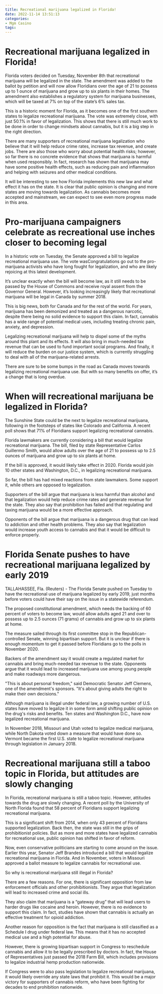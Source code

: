 ```yaml
---
title: Recreational marijuana legalized in Florida!
date: 2022-11-14 13:51:13
categories:
- Mgm Casino
tags:
---
```



#  Recreational marijuana legalized in Florida!

Florida voters decided on Tuesday, November 8th that recreational marijuana will be legalized in the state. The amendment was added to the ballot by petition and will now allow Floridians over the age of 21 to possess up to 1 ounce of marijuana and grow up to six plants in their homes. The amendment also establishes a regulatory system for marijuana businesses, which will be taxed at 7% on top of the state’s 6% sales tax.

This is a historic moment for Florida, as it becomes one of the first southern states to legalize recreational marijuana. The vote was extremely close, with just 50.1% in favor of legalization. This shows that there is still much work to be done in order to change mindsets about cannabis, but it is a big step in the right direction.

There are many supporters of recreational marijuana legalization who believe that it will help reduce crime rates, increase tax revenue, and create jobs. There are also those who worry about potential health risks; however, so far there is no concrete evidence that shows that marijuana is harmful when used responsibly. In fact, research has shown that marijuana may have some positive health effects, such as reducing pain and inflammation and helping with seizures and other medical conditions.

It will be interesting to see how Florida implements this new law and what effect it has on the state. It is clear that public opinion is changing and more states are moving towards legalization. As cannabis becomes more accepted and mainstream, we can expect to see even more progress made in this area.

#  Pro-marijuana campaigners celebrate as recreational use inches closer to becoming legal 

In a historic vote on Tuesday, the Senate approved a bill to legalize recreational marijuana use. The vote wasCongratulations go out to the pro-marijuana activists who have long fought for legalization, and who are likely rejoicing at this latest development.

It’s unclear exactly when the bill will become law, as it still needs to be passed by the House of Commons and receive royal assent from the Governor General. However, it’s looking increasingly likely that recreational marijuana will be legal in Canada by summer 2018.

This is big news, both for Canada and for the rest of the world. For years, marijuana has been demonized and treated as a dangerous narcotic, despite there being no solid evidence to support this claim. In fact, cannabis has a wide range of potential medical uses, including treating chronic pain, anxiety, and depression.

Legalizing recreational marijuana will help to dispel some of the myths around this plant and its effects. It will also bring in much-needed tax revenue that can be used to fund important social programs. And finally, it will reduce the burden on our justice system, which is currently struggling to deal with all of the marijuana-related arrests.

There are sure to be some bumps in the road as Canada moves towards legalizing recreational marijuana use. But with so many benefits on offer, it’s a change that is long overdue.

#  When will recreational marijuana be legalized in Florida? 

The Sunshine State could be the next to legalize recreational marijuana, following in the footsteps of states like Colorado and California. A recent poll shows that 71% of Floridians support legalizing recreational cannabis.

Florida lawmakers are currently considering a bill that would legalize recreational marijuana. The bill, filed by state Representative Carlos Guillermo Smith, would allow adults over the age of 21 to possess up to 2.5 ounces of marijuana and grow up to six plants at home.

If the bill is approved, it would likely take effect in 2020. Florida would join 10 other states and Washington, D.C., in legalizing recreational marijuana.

So far, the bill has had mixed reactions from state lawmakers. Some support it, while others are opposed to legalization.

Supporters of the bill argue that marijuana is less harmful than alcohol and that legalization would help reduce crime rates and generate revenue for the state. They also say that prohibition has failed and that regulating and taxing marijuana would be a more effective approach.

Opponents of the bill argue that marijuana is a dangerous drug that can lead to addiction and other health problems. They also say that legalization would increase youth access to cannabis and that it would be difficult to enforce properly.

#  Florida Senate pushes to have recreational marijuana legalized by early 2019 

TALLAHASSEE, Fla. (Reuters) - The Florida Senate pushed on Tuesday to have the recreational use of marijuana legalized by early 2019, just months before voters could have their say on the issue in a statewide referendum.

The proposed constitutional amendment, which needs the backing of 60 percent of voters to become law, would allow adults aged 21 and over to possess up to 2.5 ounces (71 grams) of cannabis and grow up to six plants at home.

The measure sailed through its first committee stop in the Republican-controlled Senate, winning bipartisan support. But it is unclear if there is enough momentum to get it passed before Floridians go to the polls in November 2020.

Backers of the amendment say it would create a regulated market for cannabis and bring much-needed tax revenue to the state. Opponents argue that it would lead to increased marijuana use among young people and make roadways more dangerous.

"This is about personal freedom," said Democratic Senator Jeff Clemens, one of the amendment's sponsors. "It's about giving adults the right to make their own decisions."

Although marijuana is illegal under federal law, a growing number of U.S. states have moved to legalize it in some form amid shifting public opinion on the drug's risks and benefits. Ten states and Washington D.C., have now legalized recreational marijuana.

In November 2018, Missouri and Utah voted to legalize medical marijuana, while North Dakota voted down a measure that would have done so. Vermont became the first U.S. state to legalize recreational marijuana through legislation in January 2018.

#  Recreational marijuana still a taboo topic in Florida, but attitudes are slowly changing

In Florida, recreational marijuana is still a taboo topic. However, attitudes towards the drug are slowly changing. A recent poll by the University of North Florida found that 58 percent of Floridians support legalizing recreational marijuana.

This is a significant shift from 2014, when only 43 percent of Floridians supported legalization. Back then, the state was still in the grips of prohibitionist policies. But as more and more states have legalized cannabis for recreational use, public opinion has shifted in favor of reform.

Now, even conservative politicians are starting to come around on the issue. Earlier this year, Senator Jeff Brandes introduced a bill that would legalize recreational marijuana in Florida. And in November, voters in Missouri approved a ballot measure to legalize cannabis for recreational use.

So why is recreational marijuana still illegal in Florida?

There are a few reasons. For one, there is significant opposition from law enforcement officials and other prohibitionists. They argue that legalization will lead to increased crime and social ills.

They also claim that marijuana is a “gateway drug” that will lead users to harder drugs like cocaine and heroin. However, there is no evidence to support this claim. In fact, studies have shown that cannabis is actually an effective treatment for opioid addiction.

Another reason for opposition is the fact that marijuana is still classified as a Schedule I drug under federal law. This means that it has no accepted medical use and a high potential for abuse.

However, there is growing bipartisan support in Congress to reschedule cannabis and allow it to be legally prescribed by doctors. In fact, the House of Representatives just passed the 2018 Farm Bill, which includes provisions to legalize industrial hemp production nationwide.

If Congress were to also pass legislation to legalize recreational marijuana, it would likely override any state laws that prohibit it. This would be a major victory for supporters of cannabis reform, who have been fighting for decades to end prohibition nationwide.